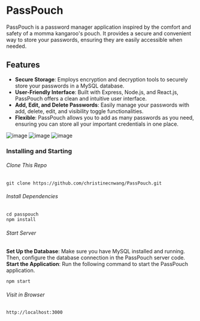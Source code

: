 # PassPouch

PassPouch is a password manager application inspired by the comfort and safety of a momma kangaroo's pouch. It provides a secure and convenient way to store your passwords, ensuring they are easily accessible when needed.

## Features
- **Secure Storage**: Employs encryption and decryption tools to securely store your passwords in a MySQL database.
- **User-Friendly Interface**: Built with Express, Node.js, and React.js, PassPouch offers a clean and intuitive user interface.
- **Add, Edit, and Delete Passwords**: Easily manage your passwords with add, delete, edit, and visibility toggle functionalities.
- **Flexible**: PassPouch allows you to add as many passwords as you need, ensuring you can store all your important credentials in one place.

![image](https://github.com/christinecnwang/PassPouch/assets/96750529/ec47cd03-d7d8-41c5-9a01-370751577757)
![image](https://github.com/christinecnwang/PassPouch/assets/96750529/8d525f33-276a-451a-9ad8-f7be4ef0854e) ![image](https://github.com/christinecnwang/PassPouch/assets/96750529/58991a1f-6751-4a72-accc-4d420f602b0b)

### Installing and Starting

###### Clone This Repo

```
git clone https://github.com/christinecnwang/PassPouch.git
```

###### Install Dependencies

```
cd passpouch
npm install
```

###### Start Server
**Set Up the Database**: Make sure you have MySQL installed and running. Then, configure the database connection in the PassPouch server code.
**Start the Application**: Run the following command to start the PassPouch application.

```
npm start
```

###### Visit in Browser

```
http://localhost:3000
```

